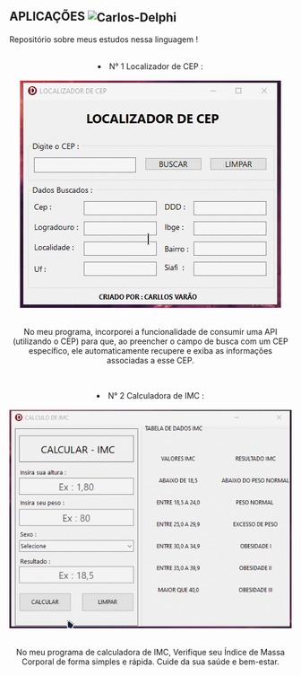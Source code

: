 ## APLICAÇÕES <img align="center" alt="Carlos-Delphi" height="" width="" src="https://img.shields.io/badge/Delphi-B22222?style=for-the-badge&logo=delphi&logoColor=white"/>
Repositório sobre meus estudos nessa linguagem ! 

<br>
<div align="center">
  <li list-style="circle"> N° 1 Localizador de CEP : </li> <br>
  <img alt="clone-discord" src="LOCALIZADOR DE CEP/assets/Demostração.gif"> <br><br>
  <p> No meu programa, incorporei a funcionalidade de consumir uma API (utilizando o CEP) para que, ao preencher o campo de busca com um CEP específico, ele automaticamente recupere e exiba as informações associadas a esse CEP. </p>
</div>

##

<br>
<div align="center">
  <li list-style="circle"> N° 2 Calculadora de IMC : </li> <br> 
  <img alt="clone-discord" src="CALCULO DE IMC/assets/Demostração.gif"> <br><br>
  <p> No meu programa de calculadora de IMC, Verifique seu Índice de Massa Corporal de forma simples e rápida. Cuide da sua saúde e bem-estar. </p>
</div>





